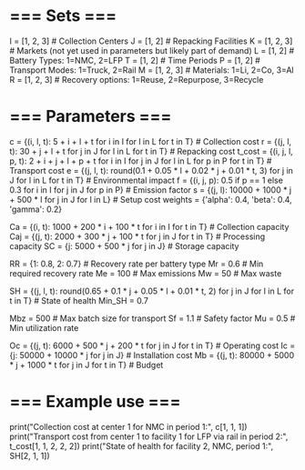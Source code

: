 # === Sets ===
I = [1, 2, 3]               # Collection Centers
J = [1, 2]                  # Repacking Facilities
K = [1, 2, 3]               # Markets (not yet used in parameters but likely part of demand)
L = [1, 2]                  # Battery Types: 1=NMC, 2=LFP
T = [1, 2]                  # Time Periods
P = [1, 2]                  # Transport Modes: 1=Truck, 2=Rail
M = [1, 2, 3]               # Materials: 1=Li, 2=Co, 3=Al
R = [1, 2, 3]               # Recovery options: 1=Reuse, 2=Repurpose, 3=Recycle

# === Parameters ===
c = {(i, l, t): 5 + i + l + t for i in I for l in L for t in T}           # Collection cost
r = {(j, l, t): 30 + j + l + t for j in J for l in L for t in T}         # Repacking cost
t_cost = {(i, j, l, p, t): 2 + i + j + l + p + t for i in I for j in J for l in L for p in P for t in T}  # Transport cost
e = {(j, l, t): round(0.1 + 0.05 * l + 0.02 * j + 0.01 * t, 3) for j in J for l in L for t in T}  # Environmental impact
f = {(i, j, p): 0.5 if p == 1 else 0.3 for i in I for j in J for p in P}  # Emission factor
s = {(j, l): 10000 + 1000 * j + 500 * l for j in J for l in L}           # Setup cost
weights = {'alpha': 0.4, 'beta': 0.4, 'gamma': 0.2}

Ca = {(i, t): 1000 + 200 * i + 100 * t for i in I for t in T}            # Collection capacity
Caj = {(j, t): 2000 + 300 * j + 100 * t for j in J for t in T}           # Processing capacity
SC = {j: 5000 + 500 * j for j in J}                                      # Storage capacity

RR = {1: 0.8, 2: 0.7}                # Recovery rate per battery type
Mr = 0.6                             # Min required recovery rate
Me = 100                             # Max emissions
Mw = 50                              # Max waste

SH = {(j, l, t): round(0.65 + 0.1 * j + 0.05 * l + 0.01 * t, 2) for j in J for l in L for t in T}  # State of health
Min_SH = 0.7

Mbz = 500                            # Max batch size for transport
Sf = 1.1                             # Safety factor
Mu = 0.5                             # Min utilization rate

Oc = {(j, t): 6000 + 500 * j + 200 * t for j in J for t in T}           # Operating cost
Ic = {j: 50000 + 10000 * j for j in J}                                  # Installation cost
Mb = {(j, t): 80000 + 5000 * j + 1000 * t for j in J for t in T}        # Budget

# === Example use ===
print("Collection cost at center 1 for NMC in period 1:", c[1, 1, 1])
print("Transport cost from center 1 to facility 1 for LFP via rail in period 2:", t_cost[1, 1, 2, 2, 2])
print("State of health for facility 2, NMC, period 1:", SH[2, 1, 1])

